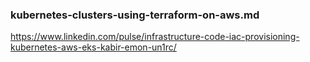 ### kubernetes-clusters-using-terraform-on-aws.md

https://www.linkedin.com/pulse/infrastructure-code-iac-provisioning-kubernetes-aws-eks-kabir-emon-un1rc/
